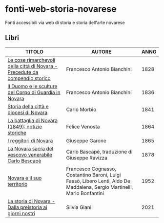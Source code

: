 # fonti-web-storia-novarese

Fonti accessibili via web di storia e storia dell'arte novarese

## Libri

| TITOLO                                                                                                                                                   | AUTORE                                                                                                                   | ANNO |
|----------------------------------------------------------------------------------------------------------------------------------------------------------|--------------------------------------------------------------------------------------------------------------------------|------|
| [Le cose rimarchevoli della città di Novara - Precedute da compendio storico](https://books.google.it/books?id=uWYpAAAAYAAJ)                             | Francesco Antonio Bianchini                                                                                              | 1828 |
| [Il Duomo e le sculture del Corpo di Guardia in Novara](https://books.google.it/books?id=uSRkAAAAcAAJ)                                                   | Francesco Antonio Bianchini                                                                                              | 1836 |
| [Storia della città e diocesi di Novara](https://books.google.it/books?id=WMQAAAAAcAAJ)                                                                  | Carlo Morbio                                                                                                             | 1841 |
| [La battaglia di Novara (1849): notizie storiche](https://books.google.it/books?id=j8oNAAAAYAAJ)                                                         | Felice Venosta                                                                                                           | 1864 |
| [I reggitori di Novara](https://books.google.it/books?id=dLxYAAAAcAAJ)                                                                                   | Giuseppe Garone                                                                                                          | 1865 |
| [La Novara sacra del vescovo venerabile Carlo Bescapè](https://books.google.it/books?id=_91D6m06NvkC)                                                    | Carlo Bascapè, traduzione di Giuseppe Ravizza                                                                            | 1878 |
| [Novara e il suo territorio](https://www.byterfly.eu/islandora/object/librib%3A511695#mode/1up)                                                          | Francesco Cognasso, Costantino Baroni, Luigi Fassò, Libero Lenti, Aldo De Maddalena, Sergio Martinelli, Mario Bonfantini | 1952 |
| [La storia di Novara - Dalla preistoria ai giorni nostri](https://idoc.pub/documents/la-storia-di-novara-dalla-preistoria-ai-giorni-nostri-wl12ovd99v4j) | Silvia Giani                                                                                                             | 2021 |
